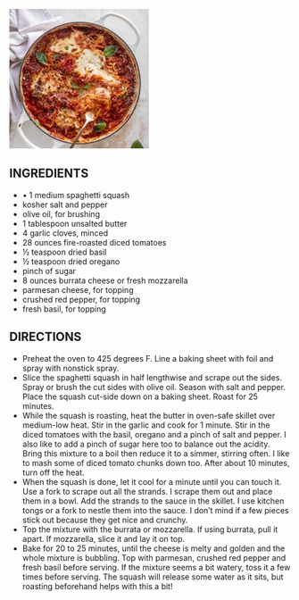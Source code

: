 ![](/images/BakedSpaghettiSquash.jpg)

## INGREDIENTS
- •	1 medium spaghetti squash
-	kosher salt and pepper
-	olive oil, for brushing
-	1 tablespoon unsalted butter
-	4 garlic cloves, minced
-	28 ounces fire-roasted diced tomatoes
-	½ teaspoon dried basil
-	½ teaspoon dried oregano
-	pinch of sugar
-	8 ounces burrata cheese or fresh mozzarella
-	parmesan cheese, for topping
-	crushed red pepper, for topping
-	fresh basil, for topping

## DIRECTIONS
-	Preheat the oven to 425 degrees F. Line a baking sheet with foil and spray with nonstick spray.
-	Slice the spaghetti squash in half lengthwise and scrape out the sides. Spray or brush the cut sides with olive oil. Season with salt and pepper. Place the squash cut-side down on a baking sheet. Roast for 25 minutes.
-	While the squash is roasting, heat the butter in oven-safe skillet over medium-low heat. Stir in the garlic and cook for 1 minute. Stir in the diced tomatoes with the basil, oregano and a pinch of salt and pepper. I also like to add a pinch of sugar here too to balance out the acidity. Bring this mixture to a boil then reduce it to a simmer, stirring often. I like to mash some of diced tomato chunks down too. After about 10 minutes, turn off the heat.
-	When the squash is done, let it cool for a minute until you can touch it. Use a fork to scrape out all the strands. I scrape them out and place them in a bowl. Add the strands to the sauce in the skillet. I use kitchen tongs or a fork to nestle them into the sauce. I don’t mind if a few pieces stick out because they get nice and crunchy.
-	Top the mixture with the burrata or mozzarella. If using burrata, pull it apart. If mozzarella, slice it and lay it on top.
-	Bake for 20 to 25 minutes, until the cheese is melty and golden and the whole mixture is bubbling. Top with parmesan, crushed red pepper and fresh basil before serving. If the mixture seems a bit watery, toss it a few times before serving. The squash will release some water as it sits, but roasting beforehand helps with this a bit!
